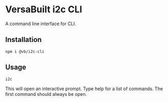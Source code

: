 # VersaBuilt i2c CLI

A command line interface for CLI.

## Installation

```
npm i @vb/i2c-cli
```

## Usage

```
i2c
```

This will open an interactive prompt. Type help for a list of commands. The first
command should always be open.
